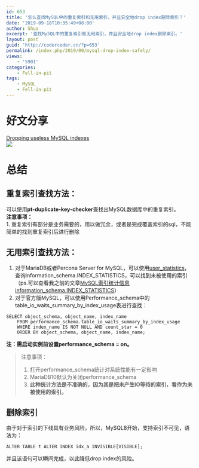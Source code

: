 ```yaml
---
id: 653
title: '怎么查找MySQL中的重复索引和无用索引，并且安全地drop index删除索引？'
date: '2019-09-18T10:35:49+08:00'
author: Shuo
excerpt: '查找MySQL中的重复索引和无用索引，并且安全地drop index删除索引。'
layout: post
guid: 'http://codercoder.cn/?p=653'
permalink: /index.php/2019/09/mysql-drop-index-safely/
views:
    - '5901'
categories:
    - Fell-in-pit
tags:
    - MySQL
    - Fell-in-pit
---
```


# 好文分享

[Dropping useless MySQL indexes](https://federico-razzoli.com/dropping-useless-mysql-indexes)  
[![](http://codercoder.cn/wp-content/uploads/2019/09/2019-09-1858-300x274.png)](http://codercoder.cn/wp-content/uploads/2019/09/2019-09-1858.png)

# 总结

## 重复索引查找方法：

可以使用**pt-duplicate-key-checker**查找出MySQL数据库中的重复索引。  
**注意事项：**  
1\. 重复索引有部分是业务需要的，用以做冗余，或者是完成覆盖索引的sql，不能简单的找到重复索引后进行删除

## 无用索引查找方法：

1. 对于MariaDB或者Percona Server for MySQL，可以使用[user\_statistics](https://www.percona.com/doc/percona-server/LATEST/diagnostics/user_stats.html)，查询information\_schema.INDEX\_STATISTICS，可以找到未被使用的索引（ps.可以查看我之前的文章[MySQL索引统计信息information\_schema.INDEX\_STATISTICS](https://blog.csdn.net/woson_wang/article/details/89916572)）
2. 对于官方版MySQL，可以使用Performance\_schema中的table\_io\_waits\_summary\_by\_index\_usage表进行查找：

```
SELECT object_schema, object_name, index_name
    FROM performance_schema.table_io_waits_summary_by_index_usage
    WHERE index_name IS NOT NULL AND count_star = 0
    ORDER BY object_schema, object_name, index_name;

```

**注：需启动实例前设置performance\_schema = on。**

> 注意事项：  
>  1. 打开performance\_schema统计对系统性能有一定影响  
>  2. MariaDB10默认为关闭performance\_schema  
>  3. **此种统计方法是不准确的，因为其是把未产生IO等待的索引，看作为未被使用的索引。**

## 删除索引

由于对于索引的下线具有业务风险，所以，MySQL8开始，支持索引不可见，语法为：

```
ALTER TABLE t ALTER INDEX idx_a INVISIBLE[VISIBLE];

```

并且该语句可以瞬间完成，以此降低drop index的风险。